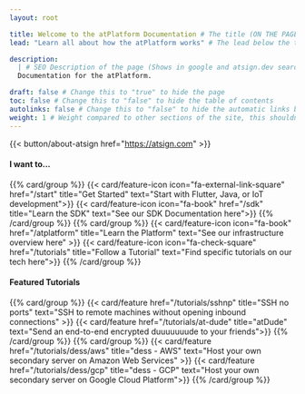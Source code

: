 ```yaml
---
layout: root

title: Welcome to the atPlatform Documentation # The title (ON THE PAGE)
lead: "Learn all about how the atPlatform works" # The lead below the title (ON THE PAGE)

description:
  | # SEO Description of the page (Shows in google and atsign.dev search)
  Documentation for the atPlatform.

draft: false # Change this to "true" to hide the page
toc: false # Change this to "false" to hide the table of contents
autolinks: false # Change this to "false" to hide the automatic links below your content
weight: 1 # Weight compared to other sections of the site, this shouldn't affect anything on the facade
---
```


{{< button/about-atsign href="https://atsign.com" >}}

#### I want to...

{{% card/group %}}
{{< card/feature-icon icon="fa-external-link-square" href="/start" title="Get Started" text="Start with Flutter, Java, or IoT development">}}
{{< card/feature-icon icon="fa-book" href="/sdk" title="Learn the SDK" text="See our SDK Documentation here">}}
{{% /card/group %}}
{{% card/group %}}
{{< card/feature-icon icon="fa-book" href="/atplatform" title="Learn the Platform" text="See our infrastructure overview here" >}}
{{< card/feature-icon icon="fa-check-square" href="/tutorials" title="Follow a Tutorial" text="Find specific tutorials on our tech here">}}
{{% /card/group %}}

#### Featured Tutorials

{{% card/group %}}
{{< card/feature href="/tutorials/sshnp" title="SSH no ports" text="SSH to remote machines without opening inbound connections" >}}
{{< card/feature href="/tutorials/at-dude" title="atDude" text="Send an end-to-end encrypted duuuuuuude to your friends">}}
{{% /card/group %}}
{{% card/group %}}
{{< card/feature href="/tutorials/dess/aws" title="dess - AWS" text="Host your own secondary server on Amazon Web Services" >}}
{{< card/feature href="/tutorials/dess/gcp" title="dess - GCP" text="Host your own secondary server on Google Cloud Platform">}}
{{% /card/group %}}
